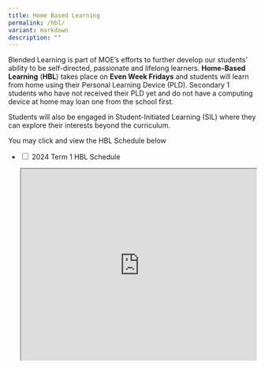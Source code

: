 ```yaml
---
title: Home Based Learning
permalink: /hbl/
variant: markdown
description: ""
---
```

<style>
.google-slides-container{ position: relative; width: 100%; padding-top: 72%; overflow: hidden; } .google-slides-container iframe{ position: absolute; top: 0; left: 0; width: 100%; height: 100%; }
</style>
Blended Learning is part of MOE’s efforts to further develop our students’ ability to be self-directed, passionate and lifelong learners. **Home-Based Learning** (**HBL**) takes place on **Even Week Fridays** and students will learn from home using their Personal Learning Device (PLD). Secondary 1 students who have not received their PLD yet and do not have a computing device at home may loan one from the school first. 

Students will also be engaged in Student-Initiated Learning (SIL) where they can explore their interests beyond the curriculum. 

You may click and view the HBL Schedule below



<ul class="jekyllcodex_accordion">
  <li>
    <input id="accordion1" type="checkbox">
    <label for="accordion1">2024 Term 1 HBL Schedule</label>
    <div>
			<p></p><div class="google-slides-container"><iframe src="https://docs.google.com/spreadsheets/d/e/2PACX-1vRxNy2lHWDEjSi2ucMVkq-hrnCBj7_NeA9kzL8Hetr_fZDEx6rpquIjaAD87K1vKMg_DXrFuFNit6LN/pubhtml?widget=true&amp;headers=false&amp;chrome=false"></iframe><p></p>


<p>See Above.</p>
    </div>
	</div></li>  
	

</ul>